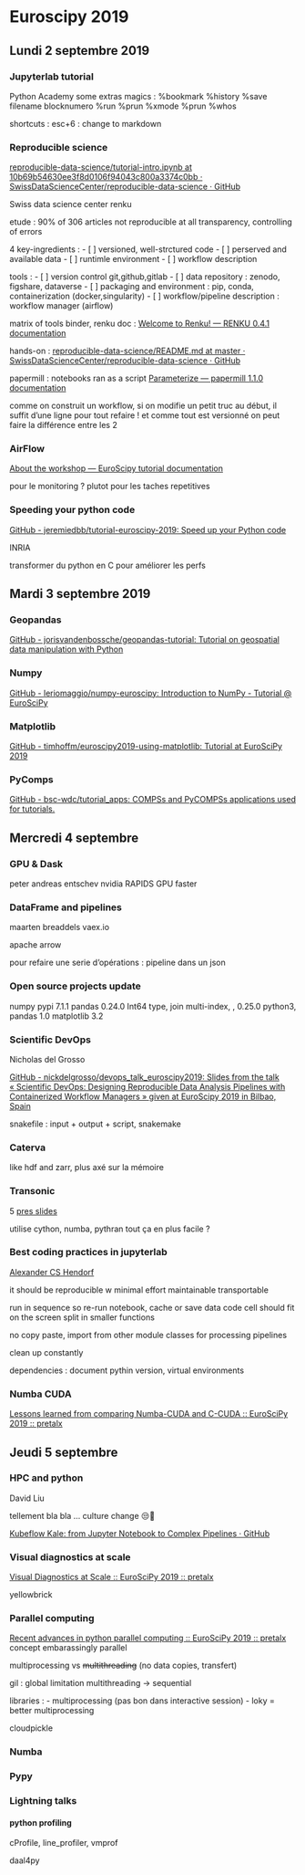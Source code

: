 # Euroscipy 2019

## Lundi 2 septembre 2019
### Jupyterlab tutorial

Python Academy
some extras magics :
%bookmark
%history
%save filename blocknumero
%run
%prun
%xmode
%prun
%whos

shortcuts :
esc+6 : change to markdown

### Reproducible science
[reproducible-data-science/tutorial-intro.ipynb at 10b69b54630ee3f8d0106f94043c800a3374c0bb · SwissDataScienceCenter/reproducible-data-science · GitHub](https://github.com/SwissDataScienceCenter/reproducible-data-science/blob/10b69b54630ee3f8d0106f94043c800a3374c0bb/presentation/tutorial-intro.ipynb)

Swiss data science center
renku

etude : 90% of 306 articles not reproducible at all
transparency, controlling of errors

4 key-ingredients :
	- [ ] versioned, well-strctured code
	- [ ] perserved and available data
	- [ ] runtimle environment
	- [ ] workflow description

tools :
	- [ ] version control git,github,gitlab
	- [ ] data repository : zenodo, figshare, dataverse
	- [ ] packaging and environment : pip, conda, containerization (docker,singularity)
	- [ ] workflow/pipeline description : workflow manager (airflow)

matrix of tools
binder, renku
doc : [Welcome to Renku! — RENKU 0.4.1 documentation](https://renku.readthedocs.io/en/latest/)

hands-on : [reproducible-data-science/README.md at master · SwissDataScienceCenter/reproducible-data-science · GitHub](https://github.com/SwissDataScienceCenter/reproducible-data-science/blob/master/hands-on/hosted_notebook/README.md)

papermill : notebooks ran as a script [Parameterize — papermill 1.1.0 documentation](https://papermill.readthedocs.io/en/latest/usage-parameterize.html)

comme on construit un workflow, si on modifie un petit truc au début, il suffit d’une ligne pour tout refaire !
et comme tout est  versionné on peut faire la différence entre les 2

### AirFlow

[About the workshop — EuroScipy tutorial  documentation](https://opendata-airflow-tutorial.readthedocs.io/en/latest/about.html)

pour le monitoring ?
plutot pour les taches repetitives

### Speeding your python code

[GitHub - jeremiedbb/tutorial-euroscipy-2019: Speed up your Python code](https://github.com/jeremiedbb/tutorial-euroscipy-2019)

INRIA

transformer du python en C pour améliorer les perfs

## Mardi 3 septembre 2019

### Geopandas

[GitHub - jorisvandenbossche/geopandas-tutorial: Tutorial on geospatial data manipulation with Python](https://github.com/jorisvandenbossche/geopandas-tutorial.git)

### Numpy

[GitHub - leriomaggio/numpy-euroscipy: Introduction to NumPy - Tutorial @ EuroSciPy](https://github.com/leriomaggio/numpy-euroscipy.git)

### Matplotlib

[GitHub - timhoffm/euroscipy2019-using-matplotlib: Tutorial at EuroSciPy 2019](https://github.com/timhoffm/euroscipy2019-using-matplotlib)

### PyComps

[GitHub - bsc-wdc/tutorial_apps: COMPSs and PyCOMPSs applications used for tutorials.](https://github.com/bsc-wdc/tutorial_apps)

## Mercredi 4 septembre

### GPU & Dask
peter andreas entschev nvidia
RAPIDS
GPU faster

### DataFrame and pipelines
maarten breaddels
vaex.io

apache arrow 

pour refaire une serie d’opérations : pipeline dans un json

### Open source projects update

numpy
pypi 7.1.1
pandas 0.24.0 Int64 type, join multi-index, , 0.25.0 python3, pandas 1.0 
matplotlib 3.2

### Scientific DevOps
Nicholas del Grosso

[GitHub - nickdelgrosso/devops_talk_euroscipy2019: Slides from the talk « Scientific DevOps: Designing Reproducible Data Analysis Pipelines with Containerized Workflow Managers » given at EuroScipy 2019 in Bilbao, Spain](https://github.com/nickdelgrosso/devops_talk_euroscipy2019)

snakefile : input + output + script, snakemake

### Caterva

like hdf and zarr, plus axé sur la mémoire

### Transonic
5 
[pres slides](http://www.legi.grenoble-inp.fr/people/Pierre.Augier/docs/ipynbslides/20190904-euroscipy-transonic/pres.slides.html#/)

utilise cython, numba, pythran tout ça en plus facile ?

### Best coding practices in jupyterlab
 [Alexander CS Hendorf](https://pretalx.com/euroscipy-2019/speaker/78ZETH/) 

it should be reproducible w minimal effort
maintainable transportable

run in sequence so re-run notebook, cache or save data
code cell should fit on the screen
split in smaller functions

no copy paste, import from other module
classes for processing pipelines

clean up constantly

dependencies : document pythin version, virtual environments

### Numba CUDA
[Lessons learned from comparing Numba-CUDA and C-CUDA ::  EuroSciPy 2019 :: pretalx](https://pretalx.com/euroscipy-2019/talk/UHMWGH/)

## Jeudi 5 septembre

### HPC and python
David Liu

tellement bla bla …
culture change 😒🤮

[Kubeflow Kale: from Jupyter Notebook to Complex Pipelines · GitHub](https://gist.github.com/leriomaggio/6d3c869ff1286d9105600003574e503f)

### Visual diagnostics at scale
[Visual Diagnostics at Scale ::  EuroSciPy 2019 :: pretalx](https://pretalx.com/euroscipy-2019/talk/D7WAFW/)

yellowbrick

### Parallel computing
[Recent advances in python parallel computing ::  EuroSciPy 2019 :: pretalx](https://pretalx.com/euroscipy-2019/talk/EQNGSQ/)
concept embarassingly parallel

multiprocessing vs ~~multithreading~~ (no data copies, transfert)

gil : global limitation multithreading -> sequential

libraries :
	- multiprocessing (pas bon dans interactive session)
	- loky = better multiprocessing

cloudpickle

### Numba

### Pypy

### Lightning talks

#### python profiling 
cProfile, line_profiler, vmprof

daal4py














